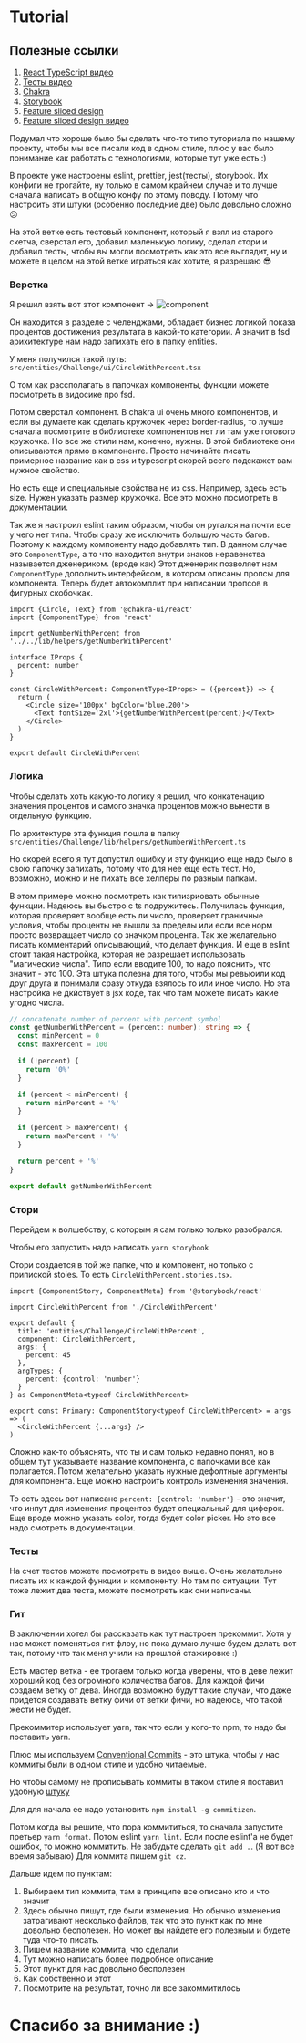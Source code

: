 # Tutorial

## Полезные ссылки

1. [React TypeScript видео](https://www.youtube.com/watch?v=92qcfeWxtnY)
2. [Тесты видео](https://www.youtube.com/watch?v=y2emL1fMRyY&t=2514s)
3. [Chakra](https://chakra-ui.com/getting-started)
4. [Storybook](https://storybook.js.org/docs/react/writing-stories/introduction)
5. [Feature sliced design](https://feature-sliced.design/ru/docs/get-started/overview)
6. [Feature sliced design видео](https://youtu.be/c3JGBdxfYcU?t=1620)

Подумал что хороше было бы сделать что-то типо туториала по нашему проекту, чтобы мы все писали код в одном стиле, плюс у вас было понимание как работать с технологиями, которые тут уже есть :)

В проекте уже настроены eslint, prettier, jest(тесты), storybook. Их конфиги не трогайте, ну только в самом крайнем случае и то лучше сначала написать в общую конфу по этому поводу. Потому что настроить эти штуки (особенно последние две) было довольно сложно :confused:

На этой ветке есть тестовый компонент, который я взял из старого скетча, сверстал его, добавил маленькую логику, сделал стори и добавил тесты, чтобы вы могли посмотреть как это все выглядит, ну и можете в целом на этой ветке играться как хотите, я разрешаю :sunglasses:


### Верстка
Я решил взять вот этот компонент ->
![component](https://imgur.com/7WZ5G9A.jpg)

Он находится в разделе с челенджами, обладает бизнес логикой показа процентов достижения результата в какой-то категории. А значит в fsd арихитектуре нам надо запихать его в папку entities.

У меня получился такой путь: ``src/entities/Challenge/ui/CircleWithPercent.tsx``

О том как рассполагать в папочках компоненты, функции можете посмотреть в видосике про fsd.

Потом сверстал компонент. В chakra ui очень много компонентов, и если вы думаете как сделать кружочек через border-radius, то лучше сначала посмотрите в библиотеке компонентов нет ли там уже готового кружочка.
Но все же стили нам, конечно, нужны. В этой библиотеке они описываются прямо в компоненте. Просто начинайте писать примерное название как в css и typescript скорей всего подскажет вам нужное свойство. 

Но есть еще и специальные свойства не из css. Например, здесь есть size. Нужен указать размер кружочка. Все это можно посмотреть в документации.

Так же я настроил eslint таким образом, чтобы он ругался на почти все у чего нет типа. Чтобы сразу же исключить большую часть багов. Поэтому к каждому компоненту надо добавлять тип. В данном случае это ``ComponentType``, а то что находится внутри знаков неравенства называется дженериком. (вроде как) Этот дженерик позволяет нам ``ComponentType`` дополнить интерфейсом, в котором описаны пропсы для компонента. Теперь будет автокомплит при написании пропсов в фигурных скобочках. 
```tsx
import {Circle, Text} from '@chakra-ui/react'
import {ComponentType} from 'react'

import getNumberWithPercent from '../../lib/helpers/getNumberWithPercent'

interface IProps {
  percent: number
}

const CircleWithPercent: ComponentType<IProps> = ({percent}) => {
  return (
    <Circle size='100px' bgColor='blue.200'>
      <Text fontSize='2xl'>{getNumberWithPercent(percent)}</Text>
    </Circle>
  )
}

export default CircleWithPercent
```

### Логика
Чтобы сделать хоть какую-то логику я решил, что конкатенацию значения процентов и самого значка процентов можно вынести в отдельную функцию.

По архитектуре эта функция пошла в папку ``src/entities/Challenge/lib/helpers/getNumberWithPercent.ts``

Но скорей всего я тут допустил ошибку и эту функцию еще надо было в свою папочку запихать, потому что для нее еще есть тест. Но, возможно, можно и не пихать все хелперы по разным папкам.

В этом примере можно посмотреть как типизриовать обычные функции. Надеюсь вы быстро с ts  подружитесь. Получилась функция, которая проверяет вообще есть ли число, проверяет граничные условия, чтобы проценты не вышли за пределы или если все норм просто возвращает число со значком процента. Так же желательно писать комментарий описывающий, что делает функция. И еще в eslint стоит такая настройка, которая не разрешает использовать "магические числа". Типо если вводите 100, то надо пояснить, что значит - это 100. Эта штука полезна для того, чтобы мы ревьюили код друг друга и понимали сразу откуда взялось то или иное число. Но эта настройка не дкйствует в jsx коде, так что там можете писать какие угодно числа.
```ts
// concatenate number of percent with percent symbol
const getNumberWithPercent = (percent: number): string => {
  const minPercent = 0
  const maxPercent = 100

  if (!percent) {
    return '0%'
  }

  if (percent < minPercent) {
    return minPercent + '%'
  }

  if (percent > maxPercent) {
    return maxPercent + '%'
  }

  return percent + '%'
}

export default getNumberWithPercent

```

### Стори
Перейдем к волшебству, с которым я сам только только разобрался.

Чтобы его запустить надо написать ``yarn storybook``

Стори создается в той же папке, что и компонент, но только с припиской stoies. То есть ``CircleWithPercent.stories.tsx``.

```tsx
import {ComponentStory, ComponentMeta} from '@storybook/react'

import CircleWithPercent from './CircleWithPercent'

export default {
  title: 'entities/Challenge/CircleWithPercent',
  component: CircleWithPercent,
  args: {
    percent: 45
  },
  argTypes: {
    percent: {control: 'number'}
  }
} as ComponentMeta<typeof CircleWithPercent>

export const Primary: ComponentStory<typeof CircleWithPercent> = args => (
  <CircleWithPercent {...args} />
)
```

Сложно как-то объяснять, что ты и сам только недавно понял, но в общем тут указываете название компонента, с папочками все как полагается. Потом желательно указать нужные дефолтные аргументы для компонента. Еще можно настроить контроль изменения значения. 

То есть здесь вот написано ``percent: {control: 'number'}`` - это значит, что инпут для изменения процентов будет специальный для циферок. Еще вроде можно указать color, тогда будет color picker. Но это все надо смотреть в документации.

### Тесты
На счет тестов можете посмотреть в видео выше. Очень желательно писать их к каждой функции и компоненту. Но там по ситуации. Тут тоже лежит два теста, можете посмотреть как они написаны.


### Гит

В заключении хотел бы рассказать как тут настроен прекоммит.
Хотя у нас может поменяться гит флоу, но пока думаю лучше будем делать вот так, потому что так меня учили на прошлой стажировке :)

Есть мастер ветка - ее трогаем только когда уверены, что в деве лежит хороший код без огромного количества багов. Для каждой фичи создаем ветку от дева. Иногда возможно будут такие случаи, что даже придется создавать ветку фичи от ветки фичи, но надеюсь, что такой жести не будет.

Прекоммитер использует yarn, так что если у кого-то npm, то надо бы поставить yarn.

Плюс мы используем [Conventional Commits](https://www.conventionalcommits.org/en/v1.0.0/) - это штука, чтобы у нас коммиты были в одном стиле и удобно читаемые.

Но чтобы самому не прописывать коммиты в таком стиле я поставил удобную [штуку](https://github.com/commitizen/cz-cli)

Для для начала ее надо установить ``npm install -g commitizen``.

Потом когда вы решите, что пора коммититься, то сначала запустите претьер ``yarn format``.
Потом eslint ``yarn lint``. Если после eslint'a не будет ошибок, то можно коммитить. Не забудьте сделать ``git add .``. (Я вот все время забываю)
Для коммита пишем ``git cz``.

Дальше идем по пунктам:
1. Выбираем тип коммита, там в принципе все описано кто и что значит
2. Здесь обычно пишут, где были изменения. Но обычно изменения затрагивают несколько файлов, так что это пункт как по мне довольно бесполезен. Но может вы найдете его полезным и будете туда что-то писать.
3. Пишем название коммита, что сделали
4. Тут можно написать более подробное описание
5. Этот пункт для нас довольно бесполезен
6. Как собственно и этот
7. Посмотрите на результат, точно ли все закоммитилось

# Спасибо за внимание :)
